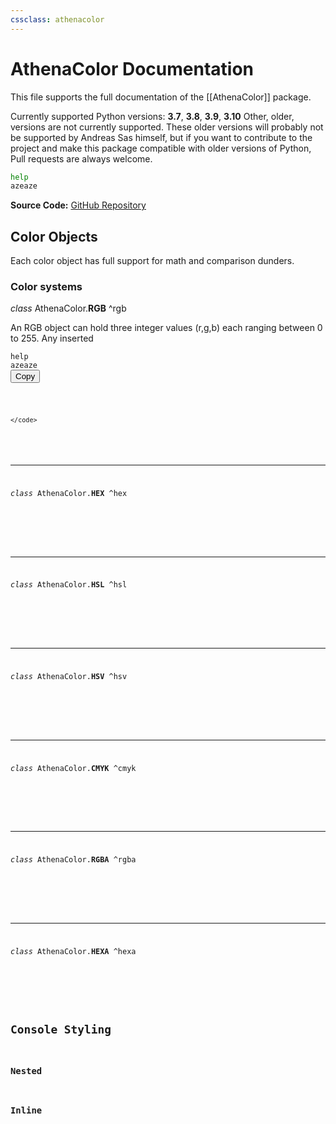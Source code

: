 ```yaml
---
cssclass: athenacolor
---
```


# AthenaColor Documentation
This file supports the full documentation of the [[AthenaColor]] package.

Currently supported Python versions: **3.7**, **3.8**, **3.9**, **3.10**
Other, older, versions are not currently supported. These older versions will probably not be supported by Andreas Sas himself, but if you want to contribute to the project and make this package compatible with older versions of Python, Pull requests are always welcome.
```python
help
azeaze
```

**Source Code:** [GitHub Repository]()

 ## Color Objects
 Each color object has full support for math and comparison dunders.
 
 ### Color systems
 *class* AthenaColor.**RGB** ^rgb
 <div class="inset">
An RGB object can hold three integer values (r,g,b) each ranging between 0 to 255. Any inserted
	<pre class="language-python" tabindex="0"><code class="language-python"><span class="token builtin">help</span>
azeaze
</code><button class="copy-code-button">Copy</button></pre>
	<code class="language-python">
		
	</code>
</div>



---
 *class* AthenaColor.**HEX** ^hex
<div class="inset">

</div>

---
*class* AthenaColor.**HSL** ^hsl
<div class="inset">

</div>

---
*class* AthenaColor.**HSV** ^hsv
<div class="inset">

</div>

---
*class* AthenaColor.**CMYK** ^cmyk
<div class="inset">

</div>

---
*class* AthenaColor.**RGBA** ^rgba
<div class="inset">

</div>

---
*class* AthenaColor.**HEXA** ^hexa
<div class="inset">

</div>

## Console Styling
 ### Nested
### Inline
